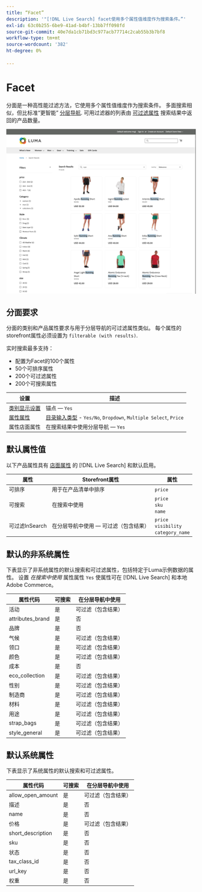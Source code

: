 ```yaml
---
title: “Facet”
description: '"[!DNL Live Search] facet使用多个属性值维度作为搜索条件。”'
exl-id: 63c0b255-6be9-41ad-b4bf-13bb7ff098fd
source-git-commit: 40e7da1cb71bd3c977acb77714c2cab55b3b7bf8
workflow-type: tm+mt
source-wordcount: '382'
ht-degree: 0%

---
```


# Facet

分面是一种高性能过滤方法，它使用多个属性值维度作为搜索条件。 多面搜索相似，但比标准“更智能” [分层导航](https://docs.magento.com/user-guide/catalog/navigation-layered.html). 可用过滤器的列表由 [可过滤属性](https://docs.magento.com/user-guide/catalog/navigation-layered-filterable-attributes.html) 搜索结果中返回的产品数量。

![筛选的搜索结果](assets/storefront-search-results-run.png)

## 分面要求

分面的类别和产品属性要求与用于分层导航的可过滤属性类似。 每个属性的storefront属性必须设置为 `filterable (with results)`.

实时搜索最多支持：

* 配置为Facet的100个属性
* 50个可排序属性
* 200个可过滤属性
* 200个可搜索属性

| 设置 | 描述 |
|--- |--- |
| [类别显示设置](https://docs.magento.com/user-guide/catalog/categories-display-settings.html) | 锚点 —  `Yes` |
| [属性属性](https://docs.magento.com/user-guide/stores/attribute-product-create.html) | [目录输入类型](https://docs.magento.com/user-guide/stores/attributes-input-types.html) - `Yes/No`, `Dropdown`, `Multiple Select`, `Price` |
| 属性店面属性 | 在搜索结果中使用分层导航 —  `Yes` |

## 默认属性值

以下产品属性具有 [店面属性](https://docs.magento.com/user-guide/stores/attributes-product.html) 的 [!DNL Live Search] 和默认启用。

| 属性 | Storefront属性 | 属性 |
|---|---|---|
| 可排序 | 用于在产品清单中排序 | `price` |
| 可搜索 | 在搜索中使用 | `price` <br />`sku`<br />`name` |
| 可过滤InSearch | 在分层导航中使用 — 可过滤（包含结果） | `price`<br />`visibility`<br />`category_name` |

## 默认的非系统属性

下表显示了非系统属性的默认搜索和可过滤属性，包括特定于Luma示例数据的属性。 设置 *在搜索中使用* 属性属性 `Yes` 使属性可在 [!DNL Live Search] 和本地Adobe Commerce。

| 属性代码 | 可搜索 | 在分层导航中使用 |
|--- |--- |--- |
| 活动 | 是 | 可过滤（包含结果） |
| attributes_brand | 是 | 否 |
| 品牌 | 是 | 否 |
| 气候 | 是 | 可过滤（包含结果） |
| 领口 | 是 | 可过滤（包含结果） |
| 颜色 | 是 | 可过滤（包含结果） |
| 成本 | 是 | 否 |
| eco_collection | 是 | 可过滤（包含结果） |
| 性别 | 是 | 可过滤（包含结果） |
| 制造商 | 是 | 可过滤（包含结果） |
| 材料 | 是 | 可过滤（包含结果） |
| 用途 | 是 | 可过滤（包含结果） |
| strap_bags | 是 | 可过滤（包含结果） |
| style_general | 是 | 可过滤（包含结果） |

## 默认系统属性

下表显示了系统属性的默认搜索和可过滤属性。

| 属性代码 | 可搜索 | 在分层导航中使用 |
|--- |--- |--- |
| allow_open_amount | 是 | 可过滤（包含结果） |
| 描述 | 是 | 否 |
| name | 是 | 否 |
| 价格 | 是 | 可过滤（包含结果） |
| short_description | 是 | 否 |
| sku | 是 | 否 |
| 状态 | 是 | 否 |
| tax_class_id | 是 | 否 |
| url_key | 是 | 否 |
| 权重 | 是 | 否 |
